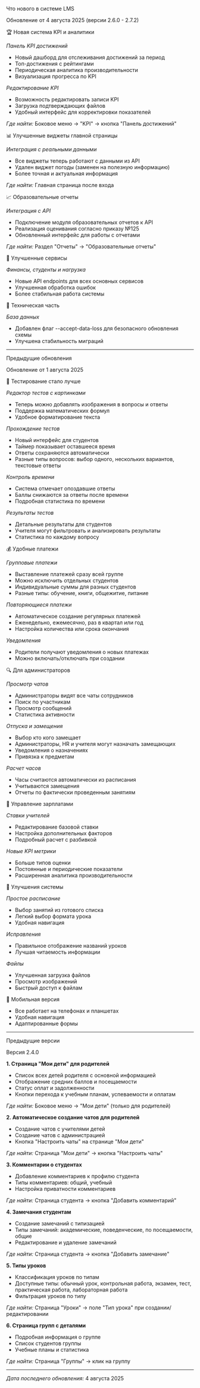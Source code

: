 Что нового в системе LMS

Обновление от 4 августа 2025 (версии 2.6.0 - 2.7.2)

🏆 Новая система KPI и аналитики

*Панель KPI достижений*
- Новый дашборд для отслеживания достижений за период
- Топ-достижения с рейтингами
- Периодическая аналитика производительности
- Визуализация прогресса по KPI

*Редактирование KPI*
- Возможность редактировать записи KPI
- Загрузка подтверждающих файлов
- Удобный интерфейс для корректировки показателей

*Где найти:* Боковое меню → "KPI" → кнопка "Панель достижений"

📊 Улучшенные виджеты главной страницы

*Интеграция с реальными данными*
- Все виджеты теперь работают с данными из API
- Удален виджет погоды (заменен на полезную информацию)
- Более точная и актуальная информация

*Где найти:* Главная страница после входа

📈 Образовательные отчеты

*Интеграция с API*
- Подключение модуля образовательных отчетов к API
- Реализация оценивания согласно приказу №125
- Обновленный интерфейс для работы с отчетами

*Где найти:* Раздел "Отчеты" → "Образовательные отчеты"

💼 Улучшенные сервисы

*Финансы, студенты и нагрузка*
- Новые API endpoints для всех основных сервисов
- Улучшенная обработка ошибок
- Более стабильная работа системы

🔧 Техническая часть

*База данных*
- Добавлен флаг --accept-data-loss для безопасного обновления схемы
- Улучшена стабильность миграций

---

Предыдущие обновления

Обновление от 1 августа 2025

🎯 Тестирование стало лучше

*Редактор тестов с картинками*
- Теперь можно добавлять изображения в вопросы и ответы
- Поддержка математических формул
- Удобное форматирование текста

*Прохождение тестов*
- Новый интерфейс для студентов
- Таймер показывает оставшееся время
- Ответы сохраняются автоматически
- Разные типы вопросов: выбор одного, нескольких вариантов, текстовые ответы

*Контроль времени*
- Система отмечает опоздавшие ответы
- Баллы снижаются за ответы после времени
- Подробная статистика по времени

*Результаты тестов*
- Детальные результаты для студентов
- Учителя могут фильтровать и анализировать результаты
- Статистика по каждому вопросу

💰 Удобные платежи

*Групповые платежи*
- Выставление платежей сразу всей группе
- Можно исключить отдельных студентов
- Индивидуальные суммы для разных студентов
- Разные типы: обучение, книги, общежитие, питание

*Повторяющиеся платежи*
- Автоматическое создание регулярных платежей
- Еженедельно, ежемесячно, раз в квартал или год
- Настройка количества или срока окончания

*Уведомления*
- Родители получают уведомления о новых платежах
- Можно включать/отключать при создании

🔍 Для администраторов

*Просмотр чатов*
- Администраторы видят все чаты сотрудников
- Поиск по участникам
- Просмотр сообщений
- Статистика активности

*Отпуска и замещения*
- Выбор кто кого замещает
- Администраторы, HR и учителя могут назначать замещающих
- Уведомления о назначениях
- Привязка к предметам

*Расчет часов*
- Часы считаются автоматически из расписания
- Учитываются замещения
- Отчеты по фактически проведенным занятиям

👥 Управление зарплатами

*Ставки учителей*
- Редактирование базовой ставки
- Настройка дополнительных факторов
- Подробный расчет с разбивкой

*Новые KPI метрики*
- Больше типов оценки
- Постоянные и периодические показатели
- Расширенная аналитика производительности

🔧 Улучшения системы

*Простое расписание*
- Выбор занятий из готового списка
- Легкий выбор формата урока
- Удобная навигация

*Исправления*
- Правильное отображение названий уроков
- Лучшая читаемость информации

*Файлы*
- Улучшенная загрузка файлов
- Просмотр изображений
- Быстрый доступ к файлам

📱 Мобильная версия
- Все работает на телефонах и планшетах
- Удобная навигация
- Адаптированные формы

---

Предыдущие версии

Версия 2.4.0

**1. Страница "Мои дети" для родителей**
- Список всех детей родителя с основной информацией
- Отображение средних баллов и посещаемости
- Статус оплат и задолженности
- Кнопки перехода к учебным планам, успеваемости и оплатам

*Где найти:* Боковое меню → "Мои дети" (только для родителей)

**2. Автоматическое создание чатов для родителей**
- Создание чатов с учителями детей
- Создание чатов с администрацией
- Кнопка "Настроить чаты" на странице "Мои дети"

*Где найти:* Страница "Мои дети" → кнопка "Настроить чаты"

**3. Комментарии о студентах**
- Добавление комментариев к профилю студента
- Типы комментариев: общий, учебный
- Настройка приватности комментариев

*Где найти:* Страница студента → кнопка "Добавить комментарий"

**4. Замечания студентам**
- Создание замечаний с типизацией
- Типы замечаний: академические, поведенческие, по посещаемости, общие
- Редактирование и удаление замечаний

*Где найти:* Страница студента → кнопка "Добавить замечание"

**5. Типы уроков**
- Классификация уроков по типам
- Доступные типы: обычный урок, контрольная работа, экзамен, тест, практическая работа, лабораторная работа
- Фильтрация уроков по типу

*Где найти:* Страница "Уроки" → поле "Тип урока" при создании/редактировании

**6. Страница групп с деталями**
- Подробная информация о группе
- Список студентов группы
- Учебные планы и статистика

*Где найти:* Страница "Группы" → клик на группу

---

*Дата последнего обновления:* 4 августа 2025
